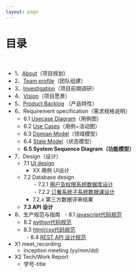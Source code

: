 ```yaml
---
layout: page
---
```


# [](#TOC)目录

&nbsp;&nbsp; 

* 1、[About](./docs/about.md)（项目规划）
* 2、[Team profile](docs/team_profile)（团队组建）
* 3、[Investigation](docs/investigation)（项目前期调研）
* 4、[Vision](docs/vision)（项目愿景）
* 5、[Product Backlog](docs/backlog_initial) （产品特性）
* 6、Requirement specification（需求规格说明）
    - 6.1 [Usecase Diagram](docs/Requirement_specification/requirements_and_userCase)（用例图）
    - 6.2 [Use Cases](docs/Requirement_specification/requirements_and_userCase)（用例+活动图）
    - 6.3 [Domian Model](docs/Requirement_specification/domain_model)（领域模型）
    - 6.4 [State Model](docs/Requirement_specification/state_Model)（状态模型）
    - **6.5 System Sequence Diagram（功能模型）**
* 7、Design（设计）
    - 7.1 [UI design](assets/UI_Design.pdf)  
        - XX 用例 UI设计
    - 7.2 Database design  
        - 7.2.1 [用户及权限系统数据库设计](docs/dataBase_design)  
        - 7.2.2 [订餐系统子系统数据课设计](docs/dataBase_design)   
        - 7.2.x 第三方数据评审结果
    - **7.3 API 设计**
* 8、生产规范与指南
   - 8.1 [javascript代码规范](docs/GuideBook/Google_javascript_style_guide.pdf)  
   - 8.2 [python代码规范](docs/GuideBook/Google_python_style_guide)  
   - 8.3 [html/css代码规范](docs/GuideBook/Google_html_css_style_guide)  
   - 8.4 [REST API 设计规范](docs/GuideBook/RESTful-API-design-OCTO-Quick-Reference-Card-2.2.pdf)  
* X1 meet_recording
    - inception meeting (yy/mm/dd)
* X2 Tech/Work Report
    - 学号-title
